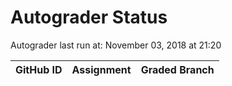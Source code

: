 # Autograder Status
Autograder last run at: November 03, 2018 at 21:20

| GitHub ID | Assignment | Graded Branch |
|-----------|------------|---------------|
